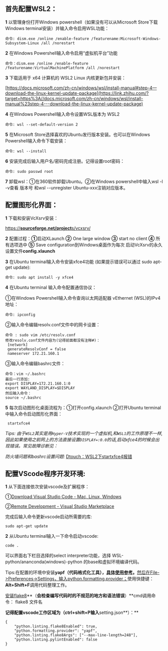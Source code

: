 ## 首先配置WSL2：

**1** 以管理身份打开Windows powershell（如果没有可以从Microsoft Store下载Windows terminal安装）并输入命令启用WSL功能：

```text
命令: dism.exe /online /enable-feature /featurename:Microsoft-Windows-Subsystem-Linux /all /norestart
```

**2** 在Windows Powershell输入命令启用“虚拟机平台”功能

```text
命令：dism.exe /online /enable-feature /featurename:VirtualMachinePlatform /all /norestart
```

**3** 下载适用于 x64 计算机的 WSL2 Linux 内核更新包并安装：

[https://docs.microsoft.com/zh-cn/windows/wsl/install-manual#step-4—download-the-linux-kernel-update-package](https://link.zhihu.com/?target=https%3A//docs.microsoft.com/zh-cn/windows/wsl/install-manual%23step-4---download-the-linux-kernel-update-package)

**4** 在Windows Powershell输入命令设置WSL版本为 WSL2

```text
命令: wsl --set-default-version 2
```

**5** 在Microsoft Store选择喜欢的Ubuntu发行版本安装。也可以在Windows Powershell输入命令下载安装：

```text
命令: wsl --install
```

**6** 安装完成后输入用户名/密码完成注册。记得设置root密码：

```text
命令: sudo passwd root
```

**7** 卸载wsl：①在360软件卸载Ubuntu。②在Windows powershell中输入wsl -l -v查看 版本号 和wsl --unregister Ubuntu-xxx注销对应版本。

## 配置图形化界面：

**1** 下载和安装VcXsrv安装：

[https://**sourceforge.net/project**s/vcxsrv/](https://link.zhihu.com/?target=https%3A//sourceforge.net/projects/vcxsrv/)

**2** 配置过程：**①**启动XLaunch **②** One large window **③** start no client **④** 所有选项选中 **⑤** Save configuration到Windows桌面作为每次 启动VcXsrv的永久设置文件**config.xlaunch**

**3** 在Ubuntu terminal输入命令安装xfce4功能 (如果提示错误可以通过 sudo apt-get update):

```text
命令: sudo apt install -y xfce4
```

**4** 在Ubuntu terminal 输入命令配置通信协议：

①在Windows Powershell输入命令查询以太网适配器 vEthernet (WSL)的IPv4地址：

```text
命令: ipconfig
```

②输入命令编辑resolv.conf文件中的网卡设置：

```text
命令 : sudo vim /etc/resolv.conf
修改resolv.conf文件内容为(记得前面都没有注释#)：
 [network]
 generateResolvConf = false
 nameserver 172.21.160.1
```

③输入命令编辑bashrc文件：

```text
命令：vim ~/.bashrc
最后一行添加:
export DISPLAY=172.21.160.1:0
export WAYLAND_DISPLAY=$DISPLAY
然后输入命令：
source ~/.bashrc
```

**5** 每次启动图形化桌面流程为：①打开config.xlaunch ②打开Ubuntu terminal中输入命令启动图形化界面：

```text
 startxfce4
```

*Tips:* *由于`WSL2`其实是用`Hyper-V`技术实现的一个虚拟机,和`WSL1`的工作原理不一样,因此如果使用之前网上的方法直接设置`DISPLAY=:0.0`的话,启动xfce4的时候会出现错误。常见故障诊断见：*

*防火墙问题和bashrc设置问题:* [Dtouch：WSL2下startxfce4报错](https://zhuanlan.zhihu.com/p/587868390)

## 配置VScode程序开发环境:

**1** 从下面连接依次安装vscode及扩展程序：

①[Download Visual Studio Code - Mac, Linux, Windows](https://link.zhihu.com/?target=https%3A//code.visualstudio.com/download)

②[Remote Development - Visual Studio Marketplace](https://link.zhihu.com/?target=https%3A//marketplace.visualstudio.com/items%3FitemName%3Dms-vscode-remote.vscode-remote-extensionpack)

完成后输入命令更新vscode启动所需要的库:

```text
sudo apt-get update
```

**2** 从Ubuntu terminal输入一下命令启动vscode:

```text
code .
```

可以界面右下栏目选择的select interpreter功能，选择 WSL-python/ananconda(windows)-python 的base和虚拟环境编译代码。

Tips:在配置的环境中安装**yapf（**代码格式化工具**），[具体使用参考](https://link.zhihu.com/?target=https%3A//blog.csdn.net/eastyell/article/details/104696619%3Fops_request_misc%3D%25257B%252522request%25255Fid%252522%25253A%252522166117937016782391814651%252522%25252C%252522scm%252522%25253A%25252220140713.130102334..%252522%25257D%26request_id%3D166117937016782391814651%26biz_id%3D0%26utm_medium%3Ddistribute.pc_search_result.none-task-blog-2~all~top_positive~default-2-104696619-null-null.142%255Ev42%255Epc_rank_34_ecpm25%2C185%255Ev2%255Econtrol%26utm_term%3Dvscode%25E9%2585%258D%25E7%25BD%25AEpython%26spm%3D1018.2226.3001.4187)。**[然后在File->Preferences->Settings，输入python.formatting.provider；](https://link.zhihu.com/?target=https%3A//blog.csdn.net/Pythonlaowan/article/details/99205649)使用快捷键：**Alt+Shift+F**调用代码整理工作。

[安装flake8](https://link.zhihu.com/?target=https%3A//cloud.tencent.com/developer/article/2131871)**（**会检查编写代码时的不规范的地方和语法错误**）**cmd调用命令： flake8 文件名

**记得配置vscode工作区域为（ctrl+shift+P输入**setting.json**）：**

```text
{
    "python.linting.flake8Enabled": true,
    "python.formatting.provider": "yapf",
    "python.linting.flake8Args": ["--max-line-length=248"],
    "python.linting.pylintEnabled": false
}
```
